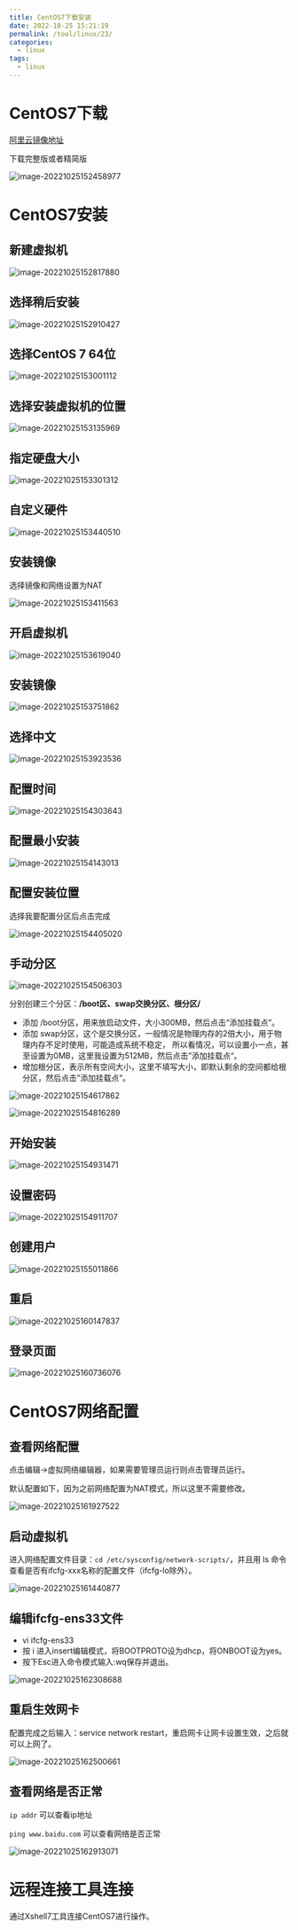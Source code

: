 ```yaml
---
title: CentOS7下载安装
date: 2022-10-25 15:21:19
permalink: /tool/linux/23/
categories:
  - linux
tags:
  - linux
---
```


# CentOS7下载

[阿里云镜像地址](http://mirrors.aliyun.com/centos/7.9.2009/isos/x86_64/)

下载完整版或者精简版

![image-20221025152458977](https://cdn.staticaly.com/gh/jinmunan/imgs@master/tool/linux/image-20221025152458977.png)

# CentOS7安装

## 新建虚拟机

![image-20221025152817880](https://cdn.staticaly.com/gh/jinmunan/imgs@master/tool/linux/image-20221025152817880.png)

## 选择稍后安装

![image-20221025152910427](https://cdn.staticaly.com/gh/jinmunan/imgs@master/tool/linux/image-20221025152910427.png)

## 选择CentOS 7 64位

![image-20221025153001112](https://cdn.staticaly.com/gh/jinmunan/imgs@master/tool/linux/image-20221025153001112.png)

## 选择安装虚拟机的位置

![image-20221025153135969](https://cdn.staticaly.com/gh/jinmunan/imgs@master/tool/linux/image-20221025153135969.png)

## 指定硬盘大小

![image-20221025153301312](https://cdn.staticaly.com/gh/jinmunan/imgs@master/tool/linux/image-20221025153301312.png)

## 自定义硬件

![image-20221025153440510](https://cdn.staticaly.com/gh/jinmunan/imgs@master/tool/linux/image-20221025153440510.png)

## 安装镜像

选择镜像和网络设置为NAT

![image-20221025153411563](https://cdn.staticaly.com/gh/jinmunan/imgs@master/tool/linux/image-20221025153411563.png)

## 开启虚拟机

![image-20221025153619040](https://cdn.staticaly.com/gh/jinmunan/imgs@master/tool/linux/image-20221025153619040.png)

## 安装镜像

![image-20221025153751862](https://cdn.staticaly.com/gh/jinmunan/imgs@master/tool/linux/image-20221025153751862.png)

## 选择中文

![image-20221025153923536](https://cdn.staticaly.com/gh/jinmunan/imgs@master/tool/linux/image-20221025153923536.png)

## 配置时间

![image-20221025154303643](https://cdn.staticaly.com/gh/jinmunan/imgs@master/tool/linux/image-20221025154303643.png)

## 配置最小安装

![image-20221025154143013](https://cdn.staticaly.com/gh/jinmunan/imgs@master/tool/linux/image-20221025154143013.png)

## 配置安装位置

选择我要配置分区后点击完成

![image-20221025154405020](https://cdn.staticaly.com/gh/jinmunan/imgs@master/tool/linux/image-20221025154405020.png)

## 手动分区

![image-20221025154506303](https://cdn.staticaly.com/gh/jinmunan/imgs@master/tool/linux/image-20221025154506303.png)

分别创建三个分区：**/boot区、swap交换分区、根分区/**

- 添加 /boot分区，用来放启动文件，大小300MB，然后点击“添加挂载点”。
- 添加 swap分区，这个是交换分区，一般情况是物理内存的2倍大小，用于物理内存不足时使用，可能造成系统不稳定， 所以看情况，可以设置小一点，甚至设置为0MB，这里我设置为512MB，然后点击”添加挂载点“。
- 增加根分区，表示所有空间大小，这里不填写大小，即默认剩余的空间都给根分区，然后点击”添加挂载点“。

![image-20221025154617862](https://cdn.staticaly.com/gh/jinmunan/imgs@master/tool/linux/image-20221025154617862.png)

![image-20221025154816289](https://cdn.staticaly.com/gh/jinmunan/imgs@master/tool/linux/image-20221025154816289.png)

## 开始安装

![image-20221025154931471](https://cdn.staticaly.com/gh/jinmunan/imgs@master/tool/linux/image-20221025154931471.png)

## 设置密码

![image-20221025154911707](https://cdn.staticaly.com/gh/jinmunan/imgs@master/tool/linux/image-20221025154911707.png)

## 创建用户

![image-20221025155011866](https://cdn.staticaly.com/gh/jinmunan/imgs@master/tool/linux/image-20221025155011866.png)

## 重启

![image-20221025160147837](https://cdn.staticaly.com/gh/jinmunan/imgs@master/tool/linux/image-20221025160147837.png)

## 登录页面

![image-20221025160736076](https://cdn.staticaly.com/gh/jinmunan/imgs@master/tool/linux/image-20221025160736076.png)

# CentOS7网络配置

## 查看网络配置

点击编辑->虚拟网络编辑器，如果需要管理员运行则点击管理员运行。

默认配置如下，因为之前网络配置为NAT模式，所以这里不需要修改。

![image-20221025161927522](https://cdn.staticaly.com/gh/jinmunan/imgs@master/tool/linux/image-20221025161927522.png)

## 启动虚拟机

进入网络配置文件目录：`cd /etc/sysconfig/network-scripts/`，并且用 ls 命令查看是否有ifcfg-xxx名称的配置文件（ifcfg-lo除外）。

![image-20221025161440877](https://cdn.staticaly.com/gh/jinmunan/imgs@master/tool/linux/image-20221025161440877.png)

## 编辑ifcfg-ens33文件

- vi ifcfg-ens33
- 按 i 进入insert编辑模式，将BOOTPROTO设为dhcp，将ONBOOT设为yes。
- 按下Esc进入命令模式输入:wq保存并退出。

![image-20221025162308688](https://cdn.staticaly.com/gh/jinmunan/imgs@master/tool/linux/image-20221025162308688.png)

## 重启生效网卡

配置完成之后输入：service network restart，重启网卡让网卡设置生效，之后就可以上网了。

![image-20221025162500661](https://cdn.staticaly.com/gh/jinmunan/imgs@master/tool/linux/image-20221025162500661.png)

## 查看网络是否正常

`ip addr` 可以查看ip地址

`ping www.baidu.com` 可以查看网络是否正常

![image-20221025162913071](https://cdn.staticaly.com/gh/jinmunan/imgs@master/tool/linux/image-20221025162913071.png)

# 远程连接工具连接

通过Xshell7工具连接CentOS7进行操作。
